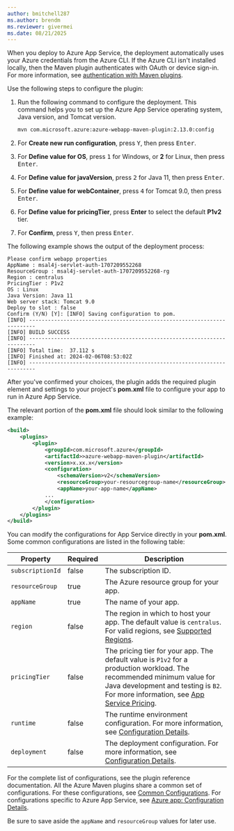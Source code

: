 ```yaml
---
author: bmitchell287
ms.author: brendm
ms.reviewer: givermei
ms.date: 08/21/2025
---
```


When you deploy to Azure App Service, the deployment automatically uses your Azure credentials from the Azure CLI. If the Azure CLI isn't installed locally, then the Maven plugin authenticates with OAuth or device sign-in. For more information, see [authentication with Maven plugins](https://github.com/microsoft/azure-maven-plugins/wiki/Authentication).

Use the following steps to configure the plugin:

1. Run the following command to configure the deployment. This command helps you to set up the Azure App Service operating system, Java version, and Tomcat version.

   ```bash
   mvn com.microsoft.azure:azure-webapp-maven-plugin:2.13.0:config
   ```

1. For **Create new run configuration**, press <kbd>Y</kbd>, then press <kbd>Enter</kbd>.

1. For **Define value for OS**, press <kbd>1</kbd> for Windows, or **2** for Linux, then press <kbd>Enter</kbd>.

1. For **Define value for javaVersion**, press <kbd>2</kbd> for Java 11, then press <kbd>Enter</kbd>.

1. For **Define value for webContainer**, press <kbd>4</kbd> for Tomcat 9.0, then press <kbd>Enter</kbd>.

1. For **Define value for pricingTier**, press **Enter** to select the default **P1v2** tier.

1. For **Confirm**, press <kbd>Y</kbd>, then press <kbd>Enter</kbd>.

The following example shows the output of the deployment process:

```output
Please confirm webapp properties
AppName : msal4j-servlet-auth-1707209552268
ResourceGroup : msal4j-servlet-auth-1707209552268-rg
Region : centralus
PricingTier : P1v2
OS : Linux
Java Version: Java 11
Web server stack: Tomcat 9.0
Deploy to slot : false
Confirm (Y/N) [Y]: [INFO] Saving configuration to pom.
[INFO] ------------------------------------------------------------------------
[INFO] BUILD SUCCESS
[INFO] ------------------------------------------------------------------------
[INFO] Total time:  37.112 s
[INFO] Finished at: 2024-02-06T08:53:02Z
[INFO] ------------------------------------------------------------------------
```

After you've confirmed your choices, the plugin adds the required plugin element and settings to your project's **pom.xml** file to configure your app to run in Azure App Service.

The relevant portion of the **pom.xml** file should look similar to the following example:

```xml
<build>
    <plugins>
        <plugin>
            <groupId>com.microsoft.azure</groupId>
            <artifactId>>azure-webapp-maven-plugin</artifactId>
            <version>x.xx.x</version>
            <configuration>
                <schemaVersion>v2</schemaVersion>
                <resourceGroup>your-resourcegroup-name</resourceGroup>
                <appName>your-app-name</appName>
            ...
            </configuration>
        </plugin>
    </plugins>
</build>
```

You can modify the configurations for App Service directly in your **pom.xml**. Some common configurations are listed in the following table:

| Property         | Required | Description                                                                                                                                                                                                                                                                        |
|------------------|----------|------------------------------------------------------------------------------------------------------------------------------------------------------------------------------------------------------------------------------------------------------------------------------------|
| `subscriptionId` | false    | The subscription ID.                                                                                                                                                                                                                                                               |
| `resourceGroup`  | true     | The Azure resource group for your app.                                                                                                                                                                                                                                             |
| `appName`        | true     | The name of your app.                                                                                                                                                                                                                                                              |
| `region`         | false    | The region in which to host your app. The default value is `centralus`. For valid regions, see [Supported Regions](https://azure.microsoft.com/global-infrastructure/services/?products=app-service).                                                                              |
| `pricingTier`    | false    | The pricing tier for your app. The default value is `P1v2` for a production workload. The recommended minimum value for Java development and testing is `B2`. For more information, see [App Service Pricing](https://azure.microsoft.com/pricing/details/app-service/linux/). |
| `runtime`        | false    | The runtime environment configuration. For more information, see [Configuration Details](https://github.com/microsoft/azure-maven-plugins/wiki/Azure-Web-App:-Configuration-Details).                                                                                              |
| `deployment`     | false    | The deployment configuration. For more information, see [Configuration Details](https://github.com/microsoft/azure-maven-plugins/wiki/Azure-Web-App:-Configuration-Details).                                                                                                       |

For the complete list of configurations, see the plugin reference documentation. All the Azure Maven plugins share a common set of configurations. For these configurations, see [Common Configurations](https://github.com/microsoft/azure-maven-plugins/wiki/Common-Configuration). For configurations specific to Azure App Service, see [Azure app: Configuration Details](https://github.com/microsoft/azure-maven-plugins/wiki/Azure-Web-App:-Configuration-Details).

Be sure to save aside the `appName` and `resourceGroup` values for later use.
